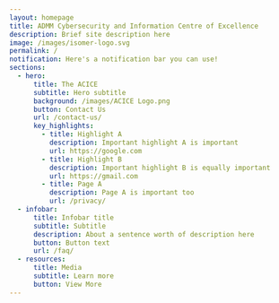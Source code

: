 ```yaml
---
layout: homepage
title: ADMM Cybersecurity and Information Centre of Excellence
description: Brief site description here
image: /images/isomer-logo.svg
permalink: /
notification: Here's a notification bar you can use!
sections:
  - hero:
      title: The ACICE
      subtitle: Hero subtitle
      background: /images/ACICE Logo.png
      button: Contact Us
      url: /contact-us/
      key_highlights:
        - title: Highlight A
          description: Important highlight A is important
          url: https://google.com
        - title: Highlight B
          description: Important highlight B is equally important
          url: https://gmail.com
        - title: Page A
          description: Page A is important too
          url: /privacy/
  - infobar:
      title: Infobar title
      subtitle: Subtitle
      description: About a sentence worth of description here
      button: Button text
      url: /faq/
  - resources:
      title: Media
      subtitle: Learn more
      button: View More
---
```


